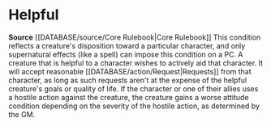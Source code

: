 ﻿# Helpful

**Source** [[DATABASE/source/Core Rulebook|Core Rulebook]] 
This condition reflects a creature's disposition toward a particular character, and only supernatural effects (like a spell) can impose this condition on a PC. A creature that is helpful to a character wishes to actively aid that character. It will accept reasonable [[DATABASE/action/Request|Requests]] from that character, as long as such requests aren't at the expense of the helpful creature's goals or quality of life. If the character or one of their allies uses a hostile action against the creature, the creature gains a worse attitude condition depending on the severity of the hostile action, as determined by the GM.